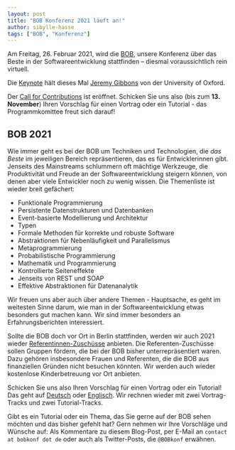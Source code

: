 ```yaml
---
layout: post
title: "BOB Konferenz 2021 läuft an!"
author: sibylle-hasse
tags: ["BOB", "Konferenz"]
---
```


Am Freitag, 26. Februar 2021, wird die
[BOB](http://bobkonf.de/2021/), unsere Konferenz über das Beste in der
Softwareentwicklung stattfinden – diesmal voraussichtlich rein virtuell.

Die [Keynote](http://bobkonf.de/2021/gibbons.html) hält dieses Mal [Jeremy Gibbons](http://www.cs.ox.ac.uk/people/jeremy.gibbons/) von der University of Oxford.

Der [Call for Contributions](http://bobkonf.de/2021/cfc.html) ist
eröffnet.  Schicken Sie uns also (bis zum **13. November**) 
Ihren Vorschlag für einen Vortrag oder ein Tutorial - das
Programmkomittee freut sich darauf!

<!-- more start -->

## BOB 2021

Wie immer geht es bei der BOB um Techniken und Technologien, die
*das Beste* im jeweiligen Bereich repräsentieren, das es für
Entwicklerinnen gibt.  Jenseits des Mainstreams schlummern oft mächtige
Werkzeuge, die Produktivität und Freude an der Softwareentwicklung
steigern können, von denen aber viele Entwickler noch zu wenig
wissen.  Die Themenliste ist wieder breit gefächert:

- Funktionale Programmierung
- Persistente Datenstrukturen und Datenbanken
- Event-basierte Modellierung und Architektur
- Typen
- Formale Methoden für korrekte und robuste Software
- Abstraktionen für Nebenläufigkeit und Parallelismus
- Metaprogrammierung
- Probabilistische Programmierung
- Mathematik und Programmierung
- Kontrollierte Seiteneffekte
- Jenseits von REST und SOAP
- Effektive Abstraktionen für Datenanalytik

Wir freuen uns aber auch über andere Themen - Hauptsache, es geht im
weitesten Sinne darum, wie man in der Softwareentwicklung etwas
besonders gut machen kann.
Wir sind immer besonders an Erfahrungsberichten interessiert.

Sollte die BOB doch vor Ort in Berlin stattfinden, werden wir auch 2021 wieder
[Referentinnen-Zuschüsse](http://bobkonf.de/2019/de/speaker-grants.html)
anbieten. Die Referenten-Zuschüsse sollen Gruppen fördern, die bei der
BOB bisher unterrepräsentiert waren. Dazu gehören insbesondere Frauen
und Referenten, die die BOB aus finanziellen Gründen nicht besuchen
könnten. Wir werden auch wieder kostenlose Kinderbetreuung vor Ort
anbieten.

Schicken Sie uns also Ihren Vorschlag für einen Vortrag oder
ein Tutorial!  Das geht auf
[Deutsch](http://bobkonf.de/2020/de/cfc.html) oder
[Englisch](http://bobkonf.de/2020/en/cfc.html).  Wir rechnen wieder
mit zwei Vortrag-Tracks und zwei Tutorial-Tracks.

Gibt es ein Tutorial oder ein Thema, das Sie gerne auf der BOB
sehen möchten und das bisher gefehlt hat?  Gern nehmen wir Ihre
Vorschläge und Wünsche auf: Als Kommentare zu diesem Blog-Post, per
E-Mail an `contact at bobkonf dot de` oder auch als
Twitter-Posts, die `@BOBkonf` erwähnen.

<!-- more end -->
